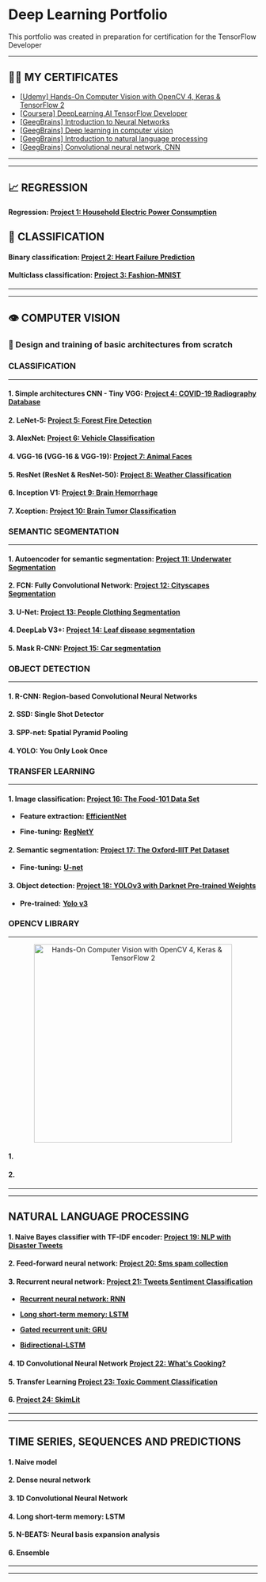 # Deep Learning Portfolio

This portfolio was created in preparation for certification for the TensorFlow Developer

---
## 👨‍🎓 MY CERTIFICATES

- [[Udemy] Hands-On Computer Vision with OpenCV 4, Keras & TensorFlow 2](https://udemy-certificate.s3.amazonaws.com/image/UC-92ac279f-b340-4fae-a8a4-092464ce0b11.jpg)
- [[Coursera] DeepLearning.AI TensorFlow Developer](https://coursera.org/share/2b0961ad6c882bcf74c2e62a0b604e86)
- [[GeegBrains] Introduction to Neural Networks](https://gb.ru/certificates/1300743.en)
- [[GeegBrains] Deep learning in computer vision](https://gb.ru/certificates/1409859.en)
- [[GeegBrains] Introduction to natural language processing](https://gb.ru/certificates/1370150.en)
- [[GeegBrains] Convolutional neural network, CNN](https://gb.ru/certificates/664837.en)


---
---


## 📈 REGRESSION

#### Regression: [Project 1: Household Electric Power Consumption](https://github.com/rttrif/TrifonovRS.Deep_Learning_Portfolio.github.io/tree/main/Project%201:%20Household%20Electric%20Power%20Consumption)

## 🧩 CLASSIFICATION


#### Binary classification: [Project 2: Heart Failure Prediction](https://github.com/rttrif/TrifonovRS.Deep_Learning_Portfolio.github.io/tree/main/Project%202:%20Heart%20Failure%20Prediction)

#### Multiclass classification: [Project 3: Fashion-MNIST](https://github.com/rttrif/TrifonovRS.Deep_Learning_Portfolio.github.io/tree/main/Project%203:%20Fashion-MNIST)

---
---

## 👁️ COMPUTER VISION

### 🧬 Design and training of basic architectures from scratch


### CLASSIFICATION
----

#### 1. Simple architectures CNN - Tiny VGG: [Project 4: COVID-19 Radiography Database](https://github.com/rttrif/TrifonovRS.Deep_Learning_Portfolio.github.io/tree/main/Project%204:%20COVID-19%20Radiography%20Database)

#### 2. LeNet-5: [Project 5: Forest Fire Detection](https://github.com/rttrif/TrifonovRS.Deep_Learning_Portfolio.github.io/tree/main/Project%205:%20Forest%20Fire%20Detection)

#### 3. AlexNet: [Project 6: Vehicle Classification](https://github.com/rttrif/TrifonovRS.Deep_Learning_Portfolio.github.io/tree/main/Project%206:%20Vehicle%20Classification)

#### 4. VGG-16 (VGG-16 & VGG-19): [Project 7: Animal Faces](https://github.com/rttrif/TrifonovRS.Deep_Learning_Portfolio.github.io/tree/main/Project%207:%20Animal%20Faces)

#### 5. ResNet (ResNet & ResNet-50): [Project 8: Weather Classification](https://github.com/rttrif/TrifonovRS.Deep_Learning_Portfolio.github.io/tree/main/Project%208:%20Weather%20Classification)

#### 6. Inception V1:  [Project 9: Brain Hemorrhage](https://github.com/rttrif/TrifonovRS.Deep_Learning_Portfolio.github.io/tree/main/Project%209:%20Brain%20Hemorrhage)

#### 7. Xception: [Project 10: Brain Tumor Classification](https://github.com/rttrif/TrifonovRS.Deep_Learning_Portfolio.github.io/tree/main/Project%2010:%20Brain%20Tumor%20Classification)


### SEMANTIC SEGMENTATION
----

#### 1.  Autoencoder for semantic segmentation: [Project 11: Underwater Segmentation](https://github.com/rttrif/TrifonovRS.Deep_Learning_Portfolio.github.io/tree/main/Project%2011:%20Underwater%20Segmentation)

#### 2. FCN: Fully Convolutional Network: [Project 12: Cityscapes Segmentation](https://github.com/rttrif/TrifonovRS.Deep_Learning_Portfolio.github.io/tree/main/Project%2012:%20Cityscapes%20Segmentation)

#### 3. U-Net: [Project 13: People Clothing Segmentation](https://github.com/rttrif/TrifonovRS.Deep_Learning_Portfolio.github.io/tree/main/Project%2013:%20%20People%20Clothing%20Segmentation)

#### 4. DeepLab V3+: [Project 14: Leaf disease segmentation](https://github.com/rttrif/TrifonovRS.Deep_Learning_Portfolio.github.io/tree/main/Project%2014:%20Leaf%20disease%20segmentation)

#### 5. Mask R-CNN: [Project 15: Car segmentation](https://github.com/rttrif/TrifonovRS.Deep_Learning_Portfolio.github.io/tree/main/Project%2015:%20Car%20segmentation)


### OBJECT DETECTION
----

#### 1. R-CNN: Region-based Convolutional Neural Networks 

#### 2. SSD: Single Shot Detector

#### 3. SPP-net: Spatial Pyramid Pooling

#### 4. YOLO: You Only Look Once


### TRANSFER LEARNING
---

#### 1. Image classification: **[Project 16: The Food-101 Data Set](https://github.com/rttrif/TrifonovRS.Deep_Learning_Portfolio.github.io/tree/main/Project%2016:%20The%20Food-101%20Data%20Set)**

- **Feature extraction:** [**EfficientNet**](https://github.com/rttrif/TrifonovRS.Deep_Learning_Portfolio.github.io/blob/main/Project%2016:%20The%20Food-101%20Data%20Set/EfficientNet_Feature_extraction.py)


- **Fine-tuning:** [**RegNetY**](https://github.com/rttrif/TrifonovRS.Deep_Learning_Portfolio.github.io/blob/main/Project%2016:%20The%20Food-101%20Data%20Set/RegNetY_Fine_tuning.py)

#### 2. Semantic segmentation: **[Project 17: The Oxford-IIIT Pet Dataset](https://github.com/rttrif/TrifonovRS.Deep_Learning_Portfolio.github.io/blob/main/Project%2017:%20The%20Oxford-IIIT%20Pet%20Dataset/README.md)**


- **Fine-tuning:** [**U-net**](https://github.com/rttrif/TrifonovRS.Deep_Learning_Portfolio.github.io/blob/main/Project%2017:%20The%20Oxford-IIIT%20Pet%20Dataset/U_net_Transfer_learning.py)


#### 3. Object detection: **[Project 18: YOLOv3 with Darknet Pre-trained Weights](https://github.com/rttrif/TrifonovRS.Deep_Learning_Portfolio.github.io/tree/main/Project%2018:%20YOLOv3%20with%20Darknet%20Pre-trained%20Weights)**

- **Pre-trained:** [**Yolo v3**](https://github.com/rttrif/TrifonovRS.Deep_Learning_Portfolio.github.io/blob/main/Project%2018:%20YOLOv3%20with%20Darknet%20Pre-trained%20Weights/Yolo_v3_FT.py)


### OPENCV LIBRARY
---
<p align="center">
  <img height="400" src="https://udemy-certificate.s3.amazonaws.com/image/UC-92ac279f-b340-4fae-a8a4-092464ce0b11.jpg" alt="Hands-On Computer Vision with OpenCV 4, Keras & TensorFlow 2">
</p>



#### 1.

#### 2.

---
---

##  NATURAL LANGUAGE PROCESSING

#### 1. Naive Bayes classifier with TF-IDF encoder: [Project 19: NLP with Disaster Tweets](https://github.com/rttrif/TrifonovRS.Deep_Learning_Portfolio.github.io/tree/main/Project%2019:%20NLP%20with%20Disaster%20Tweets)

#### 2. Feed-forward neural network: [Project 20: Sms spam collection](https://github.com/rttrif/TrifonovRS.Deep_Learning_Portfolio.github.io/tree/main/Project%2020:%20Sms%20spam%20collection)

#### 3. Recurrent neural network: [Project 21: Tweets Sentiment Classification](https://github.com/rttrif/TrifonovRS.Deep_Learning_Portfolio.github.io/tree/main/Project%2021:%20Tweets%20Sentiment%20Classification)

- [**Recurrent neural network: RNN**](https://github.com/rttrif/TrifonovRS.Deep_Learning_Portfolio.github.io/blob/main/Project%2021:%20Tweets%20Sentiment%20Classification/RNN_model.py)

- [**Long short-term memory: LSTM**](https://github.com/rttrif/TrifonovRS.Deep_Learning_Portfolio.github.io/blob/main/Project%2021:%20Tweets%20Sentiment%20Classification/LSTM_model.py)

- [**Gated recurrent unit: GRU**](https://github.com/rttrif/TrifonovRS.Deep_Learning_Portfolio.github.io/blob/main/Project%2021:%20Tweets%20Sentiment%20Classification/GRU_model.py)

- [**Bidirectional-LSTM**](https://github.com/rttrif/TrifonovRS.Deep_Learning_Portfolio.github.io/blob/main/Project%2021:%20Tweets%20Sentiment%20Classification/Bidirectional_LSTM_model.py)

#### 4. 1D Convolutional Neural Network [Project 22: What's Cooking?]()

#### 5. Transfer Learning [Project 23: Toxic Comment Classification]()

#### 6. [Project 24: SkimLit]()

---
---

## TIME SERIES, SEQUENCES AND PREDICTIONS

#### 1. Naive model 

#### 2. Dense neural network

#### 3. 1D Convolutional Neural Network

#### 4. Long short-term memory: LSTM 

#### 5. N-BEATS: Neural basis expansion analysis

#### 6. Ensemble

---
---
